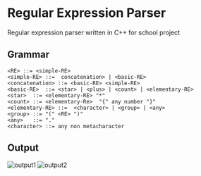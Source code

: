 # Regular Expression Parser
Regular expression parser written in C++ for school project

## Grammar
```
<RE> ::= <simple-RE>
<simple-RE>	::=  concatenation> | <basic-RE> 
<concatenation> ::= <basic-RE> <simple-RE> 
<basic-RE>	::= <star> | <plus> | <count> | <elementary-RE>
<star>	::=	<elementary-RE> "*"
<count> ::= <elementary-Re>  "{" any number "}"
<elementary-RE>	::=	 <character> | <group> | <any> 
<group>	::=	"(" <RE> ")"
<any>	::=	"."
<character>	::= any non metacharacter
 ```
## Output
![output1](https://user-images.githubusercontent.com/43440295/80920120-064f4a00-8d6e-11ea-8e64-ca49e4631904.PNG)
![output2](https://user-images.githubusercontent.com/43440295/80920171-5a5a2e80-8d6e-11ea-8738-aee6b5827a95.PNG)
